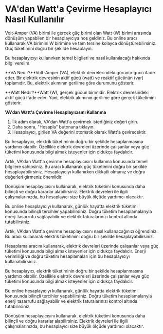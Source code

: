 VA'dan Watt'a Çevirme Hesaplayıcı Nasıl Kullanılır
==================================================

Volt-Amper (VA) birimi ile gerçek güç birimi olan Watt (W) birimi arasında dönüşüm yapabilen bir hesaplayıcıya hoş geldiniz. Bu online aracı kullanarak VA birimini W birimine ve tam tersine kolayca dönüştürebilirsiniz. Güç tüketimini doğru bir şekilde hesaplayın.

Bu hesaplayıcıyı kullanırken temel bilgileri ve nasıl kullanılacağı hakkında bilgi verelim.

**VA Nedir?**Volt-Amper (VA), elektrik devrelerindeki görünür gücü ifade eder. Bir elektrik devresinin aktif gücü (watt) ve reaktif gücünün (var) toplamıdır. Bu, elektrik akımının gerilime göre durumunu gösterir.

**Watt Nedir?**Watt (W), gerçek gücün birimidir. Elektrik devresindeki aktif gücü ifade eder. Yani, elektrik akımının gerilime göre gerçek tüketimini gösterir.

**VA'dan Watt'a Çevirme Hesaplayıcısını Kullanma**

1. İlk adım olarak, VA'dan Watt'a çevirmek istediğiniz değeri girin.
2. Daha sonra, "Hesapla" butonuna tıklayın.
3. Hesaplayıcı, girilen VA değerini otomatik olarak Watt'a çevirecektir.

Bu hesaplayıcı, elektrik tüketiminin doğru bir şekilde hesaplanmasına yardımcı olabilir. Özellikle elektrik devreleri üzerinde çalışanlar veya güç tüketimi konusunda bilgi almak isteyenler için oldukça faydalıdır.

Artık, VA'dan Watt'a çevirme hesaplayıcısını kullanma konusunda temel bilgilere sahipsiniz. Bu aracı kullanarak güç tüketimini doğru bir şekilde hesaplayabilirsiniz. Hesaplayıcıyı kullanırken dikkatli olmanız ve doğru değerleri girmeniz önemlidir.

Dönüşüm hesaplayıcısını kullanarak, elektrik tüketimi konusunda daha bilinçli ve doğru kararlar alabilirsiniz. Elektrik devreleri ile ilgili çalışmalarınızda, bu hesaplayıcı size büyük ölçüde yardımcı olacaktır.

Bu online hesaplayıcıyı kullanarak, günlük hayatta elektrik tüketimi konusunda bilinçli tercihler yapabilirsiniz. Doğru tüketim hesaplamalarıyla enerji tasarrufu sağlayabilir ve elektrik faturalarınızı kontrol altında tutabilirsiniz.

Artık, VA'dan Watt'a çevirme hesaplayıcısını nasıl kullanacağınızı öğrendiniz. Bu aracı kullanarak elektrik tüketimini doğru bir şekilde hesaplayabilirsiniz.

Hesaplama aracını kullanarak, elektrik devreleri üzerinde çalışanlar veya güç tüketimi konusunda bilgi almak isteyenler için oldukça faydalıdır. Enerji verimliliği ve doğru tüketim hesaplamaları için bu hesaplayıcıyı kullanabilirsiniz.

Bu hesaplayıcı, elektrik tüketiminin doğru bir şekilde hesaplanmasına yardımcı olabilir. Özellikle elektrik devreleri üzerinde çalışanlar veya güç tüketimi konusunda bilgi almak isteyenler için oldukça faydalıdır.

Bu online hesaplayıcıyı kullanarak, günlük hayatta elektrik tüketimi konusunda bilinçli tercihler yapabilirsiniz. Doğru tüketim hesaplamalarıyla enerji tasarrufu sağlayabilir ve elektrik faturalarınızı kontrol altında tutabilirsiniz.

Dönüşüm hesaplayıcısını kullanarak, elektrik tüketimi konusunda daha bilinçli ve doğru kararlar alabilirsiniz. Elektrik devreleri ile ilgili çalışmalarınızda, bu hesaplayıcı size büyük ölçüde yardımcı olacaktır.